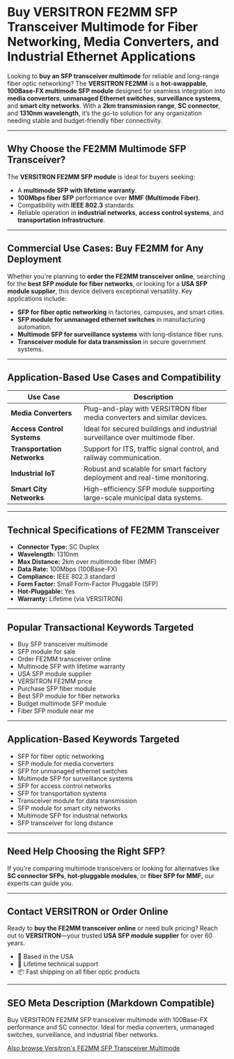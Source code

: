 # Buy VERSITRON FE2MM SFP Transceiver Multimode for Fiber Networking, Media Converters, and Industrial Ethernet Applications

Looking to **buy an SFP transceiver multimode** for reliable and long-range fiber optic networking? The **VERSITRON FE2MM** is a **hot-swappable**, **100Base-FX multimode SFP module** designed for seamless integration into **media converters**, **unmanaged Ethernet switches**, **surveillance systems**, and **smart city networks**. With a **2km transmission range**, **SC connector**, and **1310nm wavelength**, it’s the go-to solution for any organization needing stable and budget-friendly fiber connectivity.

---

## Why Choose the FE2MM Multimode SFP Transceiver?

The **VERSITRON FE2MM SFP module** is ideal for buyers seeking:

- A **multimode SFP with lifetime warranty**.
- **100Mbps fiber SFP** performance over **MMF (Multimode Fiber)**.
- Compatibility with **IEEE 802.3** standards.
- Reliable operation in **industrial networks**, **access control systems**, and **transportation infrastructure**.

---

## Commercial Use Cases: Buy FE2MM for Any Deployment

Whether you're planning to **order the FE2MM transceiver online**, searching for the **best SFP module for fiber networks**, or looking for a **USA SFP module supplier**, this device delivers exceptional versatility. Key applications include:

- **SFP for fiber optic networking** in factories, campuses, and smart cities.
- **SFP module for unmanaged ethernet switches** in manufacturing automation.
- **Multimode SFP for surveillance systems** with long-distance fiber runs.
- **Transceiver module for data transmission** in secure government systems.

---

## Application-Based Use Cases and Compatibility

| Use Case | Description |
|----------|-------------|
| **Media Converters** | Plug-and-play with VERSITRON fiber media converters and similar devices. |
| **Access Control Systems** | Ideal for secured buildings and industrial surveillance over multimode fiber. |
| **Transportation Networks** | Support for ITS, traffic signal control, and railway communication. |
| **Industrial IoT** | Robust and scalable for smart factory deployment and real-time monitoring. |
| **Smart City Networks** | High-efficiency SFP module supporting large-scale municipal data systems. |

---

## Technical Specifications of FE2MM Transceiver

- **Connector Type:** SC Duplex
- **Wavelength:** 1310nm
- **Max Distance:** 2km over multimode fiber (MMF)
- **Data Rate:** 100Mbps (100Base-FX)
- **Compliance:** IEEE 802.3 standard
- **Form Factor:** Small Form-Factor Pluggable (SFP)
- **Hot-Pluggable:** Yes
- **Warranty:** Lifetime (via VERSITRON)

---

## Popular Transactional Keywords Targeted

- Buy SFP transceiver multimode
- SFP module for sale
- Order FE2MM transceiver online
- Multimode SFP with lifetime warranty
- USA SFP module supplier
- VERSITRON FE2MM price
- Purchase SFP fiber module
- Best SFP module for fiber networks
- Budget multimode SFP module
- Fiber SFP module near me

---

## Application-Based Keywords Targeted

- SFP for fiber optic networking
- SFP module for media converters
- SFP for unmanaged ethernet switches
- Multimode SFP for surveillance systems
- SFP for access control networks
- SFP for transportation systems
- Transceiver module for data transmission
- SFP module for smart city networks
- Multimode SFP for industrial networks
- SFP transceiver for long distance

---

## Need Help Choosing the Right SFP?

If you're comparing multimode transceivers or looking for alternatives like **SC connector SFPs**, **hot-pluggable modules**, or **fiber SFP for MMF**, our experts can guide you.

---

## Contact VERSITRON or Order Online

Ready to **buy the FE2MM transceiver online** or need bulk pricing? Reach out to **VERSITRON**—your trusted **USA SFP module supplier** for over 60 years.

- 📍 Based in the USA
- 🔧 Lifetime technical support
- 📦 Fast shipping on all fiber optic products

---

## SEO Meta Description (Markdown Compatible)

Buy VERSITRON FE2MM SFP transceiver multimode with 100Base-FX performance and SC connector. Ideal for media converters, unmanaged switches, surveillance, and industrial fiber networks.

[Also browse Versitron's FE2MM SFP Transceiver Multimode](https://www.versitron.com/collections/sfp-modules)
